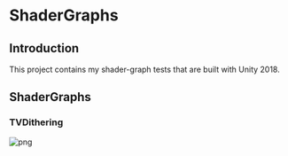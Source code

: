 # ShaderGraphs

## Introduction
This project contains my shader-graph tests that are built with Unity 2018.

## ShaderGraphs
### TVDithering
![png](https://helloxiyou.cn/wget/ShaderGraphs/TVDithering.png)
